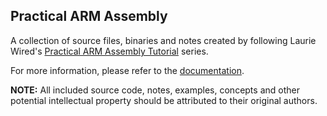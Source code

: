 ## Practical ARM Assembly
A collection of source files, binaries and notes created by following Laurie Wired's [Practical ARM Assembly Tutorial](https://www.youtube.com/playlist?list=PLn_It163He32Ujm-l_czgEBhbJjOUgFhg) series.

For more information, please refer to the [documentation](https://josh-reeves.github.io/practical_arm_assembly/).

**NOTE:** All included source code, notes, examples, concepts and other potential intellectual property should be attributed to their original authors.